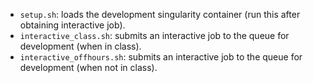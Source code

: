 + `setup.sh`: loads the development singularity container (run this after obtaining interactive job).
+ `interactive_class.sh`: submits an interactive job to the queue for development (when in class).
+ `interactive_offhours.sh`: submits an interactive job to the queue for development (when not in class).

